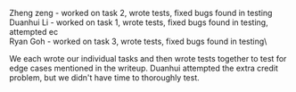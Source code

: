 Zheng zeng - worked on task 2, wrote tests, fixed bugs found in testing\
Duanhui Li - worked on task 1, wrote tests, fixed bugs found in testing, attempted ec\
Ryan Goh - worked on task 3, wrote tests, fixed bugs found in testing\

We each wrote our individual tasks and then wrote tests together to test for edge cases mentioned in the writeup. Duanhui attempted the extra credit problem, but we didn't have time to thoroughly test.
